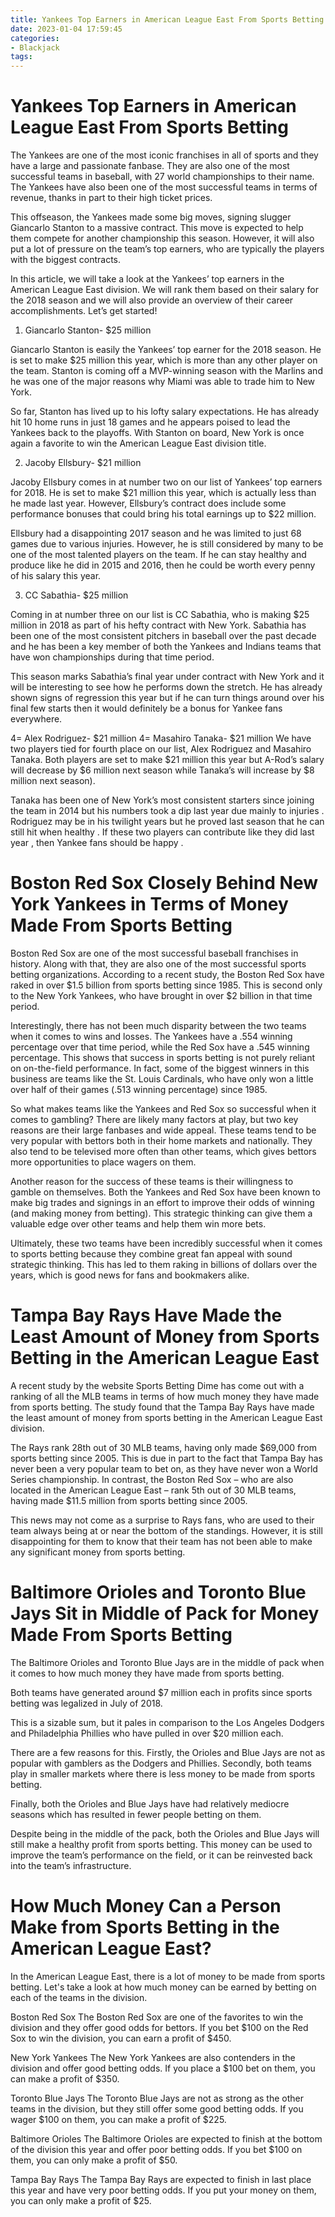 ```yaml
---
title: Yankees Top Earners in American League East From Sports Betting 
date: 2023-01-04 17:59:45
categories:
- Blackjack
tags:
---
```



#  Yankees Top Earners in American League East From Sports Betting 

The Yankees are one of the most iconic franchises in all of sports and they have a large and passionate fanbase. They are also one of the most successful teams in baseball, with 27 world championships to their name. The Yankees have also been one of the most successful teams in terms of revenue, thanks in part to their high ticket prices. 

This offseason, the Yankees made some big moves, signing slugger Giancarlo Stanton to a massive contract. This move is expected to help them compete for another championship this season. However, it will also put a lot of pressure on the team’s top earners, who are typically the players with the biggest contracts. 

In this article, we will take a look at the Yankees’ top earners in the American League East division. We will rank them based on their salary for the 2018 season and we will also provide an overview of their career accomplishments. Let’s get started! 

1. Giancarlo Stanton- $25 million

Giancarlo Stanton is easily the Yankees’ top earner for the 2018 season. He is set to make $25 million this year, which is more than any other player on the team. Stanton is coming off a MVP-winning season with the Marlins and he was one of the major reasons why Miami was able to trade him to New York. 

So far, Stanton has lived up to his lofty salary expectations. He has already hit 10 home runs in just 18 games and he appears poised to lead the Yankees back to the playoffs. With Stanton on board, New York is once again a favorite to win the American League East division title. 

2. Jacoby Ellsbury- $21 million

Jacoby Ellsbury comes in at number two on our list of Yankees’ top earners for 2018. He is set to make $21 million this year, which is actually less than he made last year. However, Ellsbury’s contract does include some performance bonuses that could bring his total earnings up to $22 million. 

Ellsbury had a disappointing 2017 season and he was limited to just 68 games due to various injuries. However, he is still considered by many to be one of the most talented players on the team. If he can stay healthy and produce like he did in 2015 and 2016, then he could be worth every penny of his salary this year. 

3. CC Sabathia- $25 million

Coming in at number three on our list is CC Sabathia, who is making $25 million in 2018 as part of his hefty contract with New York. Sabathia has been one of the most consistent pitchers in baseball over the past decade and he has been a key member of both the Yankees and Indians teams that have won championships during that time period. 

This season marks Sabathia’s final year under contract with New York and it will be interesting to see how he performs down the stretch. He has already shown signs of regression this year but if he can turn things around over his final few starts then it would definitely be a bonus for Yankee fans everywhere. 

4= Alex Rodriguez- $21 million
4= Masahiro Tanaka- $21 million
We have two players tied for fourth place on our list, Alex Rodriguez and Masahiro Tanaka. Both players are set to make $21 million this year but A-Rod’s salary will decrease by $6 million next season while Tanaka’s will increase by $8 million next season).  

Tanaka has been one of New York’s most consistent starters since joining the team in 2014 but his numbers took a dip last year due mainly to injuries . Rodriguez may be in his twilight years but he proved last season that he can still hit when healthy . If these two players can contribute like they did last year , then Yankee fans should be happy .

#  Boston Red Sox Closely Behind New York Yankees in Terms of Money Made From Sports Betting 

Boston Red Sox are one of the most successful baseball franchises in history. Along with that, they are also one of the most successful sports betting organizations. According to a recent study, the Boston Red Sox have raked in over $1.5 billion from sports betting since 1985. This is second only to the New York Yankees, who have brought in over $2 billion in that time period.

Interestingly, there has not been much disparity between the two teams when it comes to wins and losses. The Yankees have a .554 winning percentage over that time period, while the Red Sox have a .545 winning percentage. This shows that success in sports betting is not purely reliant on on-the-field performance. In fact, some of the biggest winners in this business are teams like the St. Louis Cardinals, who have only won a little over half of their games (.513 winning percentage) since 1985.

So what makes teams like the Yankees and Red Sox so successful when it comes to gambling? There are likely many factors at play, but two key reasons are their large fanbases and wide appeal. These teams tend to be very popular with bettors both in their home markets and nationally. They also tend to be televised more often than other teams, which gives bettors more opportunities to place wagers on them.

Another reason for the success of these teams is their willingness to gamble on themselves. Both the Yankees and Red Sox have been known to make big trades and signings in an effort to improve their odds of winning (and making money from betting). This strategic thinking can give them a valuable edge over other teams and help them win more bets.

Ultimately, these two teams have been incredibly successful when it comes to sports betting because they combine great fan appeal with sound strategic thinking. This has led to them raking in billions of dollars over the years, which is good news for fans and bookmakers alike.

#  Tampa Bay Rays Have Made the Least Amount of Money from Sports Betting in the American League East 

A recent study by the website Sports Betting Dime has come out with a ranking of all the MLB teams in terms of how much money they have made from sports betting. The study found that the Tampa Bay Rays have made the least amount of money from sports betting in the American League East division.

The Rays rank 28th out of 30 MLB teams, having only made $69,000 from sports betting since 2005. This is due in part to the fact that Tampa Bay has never been a very popular team to bet on, as they have never won a World Series championship. In contrast, the Boston Red Sox – who are also located in the American League East – rank 5th out of 30 MLB teams, having made $11.5 million from sports betting since 2005.

This news may not come as a surprise to Rays fans, who are used to their team always being at or near the bottom of the standings. However, it is still disappointing for them to know that their team has not been able to make any significant money from sports betting.

#  Baltimore Orioles and Toronto Blue Jays Sit in Middle of Pack for Money Made From Sports Betting 

The Baltimore Orioles and Toronto Blue Jays are in the middle of pack when it comes to how much money they have made from sports betting.

Both teams have generated around $7 million each in profits since sports betting was legalized in July of 2018.

This is a sizable sum, but it pales in comparison to the Los Angeles Dodgers and Philadelphia Phillies who have pulled in over $20 million each.

There are a few reasons for this. Firstly, the Orioles and Blue Jays are not as popular with gamblers as the Dodgers and Phillies. Secondly, both teams play in smaller markets where there is less money to be made from sports betting.

Finally, both the Orioles and Blue Jays have had relatively mediocre seasons which has resulted in fewer people betting on them.

Despite being in the middle of the pack, both the Orioles and Blue Jays will still make a healthy profit from sports betting. This money can be used to improve the team’s performance on the field, or it can be reinvested back into the team’s infrastructure.

#  How Much Money Can a Person Make from Sports Betting in the American League East?

In the American League East, there is a lot of money to be made from sports betting. Let's take a look at how much money can be earned by betting on each of the teams in the division.

Boston Red Sox
The Boston Red Sox are one of the favorites to win the division and they offer good odds for bettors. If you bet $100 on the Red Sox to win the division, you can earn a profit of $450.

New York Yankees
The New York Yankees are also contenders in the division and offer good betting odds. If you place a $100 bet on them, you can make a profit of $350.

Toronto Blue Jays
The Toronto Blue Jays are not as strong as the other teams in the division, but they still offer some good betting odds. If you wager $100 on them, you can make a profit of $225.

Baltimore Orioles
The Baltimore Orioles are expected to finish at the bottom of the division this year and offer poor betting odds. If you bet $100 on them, you can only make a profit of $50. 

 Tampa Bay Rays 
The Tampa Bay Rays are expected to finish in last place this year and have very poor betting odds. If you put your money on them, you can only make a profit of $25.